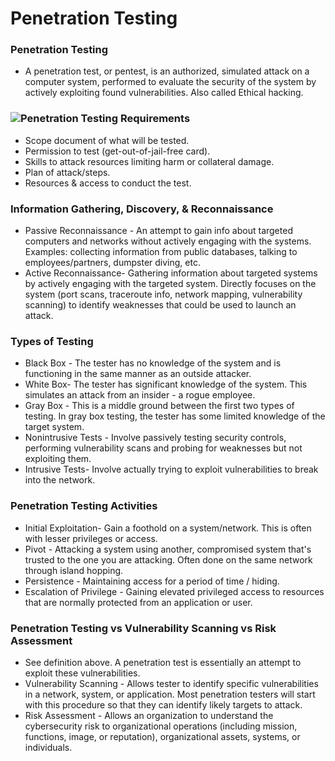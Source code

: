# Penetration Testing

### **Penetration Testing**

* A penetration test, or pentest, is an authorized, simulated attack on a computer system, performed to evaluate the security of the system by actively exploiting found vulnerabilities. Also called Ethical hacking.

### ![](https://www.evernote.com/shard/s342/res/404a304a-5943-7f43-f6af-955bd0f9178d)**Penetration Testing Requirements**

* Scope document of what will be tested.
* Permission to test \(get-out-of-jail-free card\).
* Skills to attack resources limiting harm or collateral damage.
* Plan of attack/steps.
* Resources & access to conduct the test.

### **Information Gathering, Discovery, & Reconnaissance**

* Passive Reconnaissance - An attempt to gain info about targeted computers and networks without actively engaging with the systems. Examples: collecting information from public databases, talking to employees/partners, dumpster diving, etc.
* Active Reconnaissance- Gathering information about targeted systems by actively engaging with the targeted system. Directly focuses on the system \(port scans, traceroute info, network mapping, vulnerability scanning\) to identify weaknesses that could be used to launch an attack.

### **Types of Testing**

* Black Box - The tester has no knowledge of the system and is functioning in the same manner as an outside attacker.
* White Box- The tester has significant knowledge of the system. This simulates an attack from an insider - a rogue employee.
* Gray Box - This is a middle ground between the first two types of testing. In gray box testing, the tester has some limited knowledge of the target system.
* Nonintrusive Tests - Involve passively testing security controls, performing vulnerability scans and probing for weaknesses but not exploiting them.
* Intrusive Tests- Involve actually trying to exploit vulnerabilities to break into the network.

### **Penetration Testing Activities**

* Initial Exploitation- Gain a foothold on a system/network. This is often with lesser privileges or access.
* Pivot - Attacking a system using another, compromised system that's trusted to the one you are attacking. Often done on the same network through island hopping.
* Persistence - Maintaining access for a period of time / hiding.
* Escalation of Privilege - Gaining elevated privileged access to resources that are normally protected from an application or user.

### **Penetration Testing vs Vulnerability Scanning vs Risk Assessment**

* See definition above. A penetration test is essentially an attempt to exploit these vulnerabilities.
* Vulnerability Scanning - Allows tester to identify specific vulnerabilities in a network, system, or application. Most penetration testers will start with this procedure so that they can identify likely targets to attack.
* Risk Assessment - Allows an organization to understand the cybersecurity risk to organizational operations \(including mission, functions, image, or reputation\), organizational assets, systems, or individuals.

